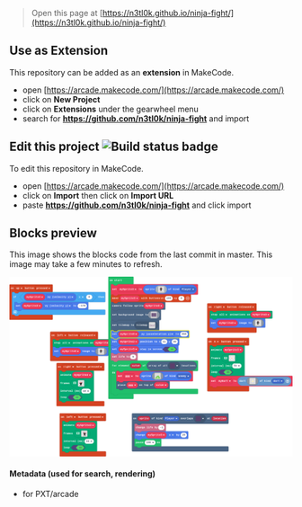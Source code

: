  


> Open this page at [https://n3tl0k.github.io/ninja-fight/](https://n3tl0k.github.io/ninja-fight/)

## Use as Extension

This repository can be added as an **extension** in MakeCode.

* open [https://arcade.makecode.com/](https://arcade.makecode.com/)
* click on **New Project**
* click on **Extensions** under the gearwheel menu
* search for **https://github.com/n3tl0k/ninja-fight** and import

## Edit this project ![Build status badge](https://github.com/n3tl0k/ninja-fight/workflows/MakeCode/badge.svg)

To edit this repository in MakeCode.

* open [https://arcade.makecode.com/](https://arcade.makecode.com/)
* click on **Import** then click on **Import URL**
* paste **https://github.com/n3tl0k/ninja-fight** and click import

## Blocks preview

This image shows the blocks code from the last commit in master.
This image may take a few minutes to refresh.

![A rendered view of the blocks](https://github.com/n3tl0k/ninja-fight/raw/master/.github/makecode/blocks.png)

#### Metadata (used for search, rendering)

* for PXT/arcade
<script src="https://makecode.com/gh-pages-embed.js"></script><script>makeCodeRender("{{ site.makecode.home_url }}", "{{ site.github.owner_name }}/{{ site.github.repository_name }}");</script>
